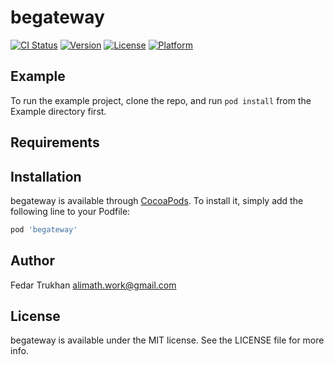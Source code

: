 # begateway

[![CI Status](https://img.shields.io/travis/alimath.work@gmail.com/begateway.svg?style=flat)](https://travis-ci.org/alimath.work@gmail.com/begateway)
[![Version](https://img.shields.io/cocoapods/v/begateway.svg?style=flat)](https://cocoapods.org/pods/begateway)
[![License](https://img.shields.io/cocoapods/l/begateway.svg?style=flat)](https://cocoapods.org/pods/begateway)
[![Platform](https://img.shields.io/cocoapods/p/begateway.svg?style=flat)](https://cocoapods.org/pods/begateway)

## Example

To run the example project, clone the repo, and run `pod install` from the Example directory first.

## Requirements

## Installation

begateway is available through [CocoaPods](https://cocoapods.org). To install
it, simply add the following line to your Podfile:

```ruby
pod 'begateway'
```

## Author

Fedar Trukhan
alimath.work@gmail.com

## License

begateway is available under the MIT license. See the LICENSE file for more info.
